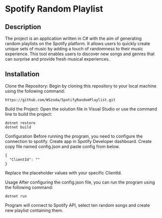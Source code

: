 # Spotify Random Playlist
## Description
The project is an application written in C# with the aim of generating random playlists on the Spotify platform. 
It allows users to quickly create unique sets of music by adding a touch of randomness to their music experience. 
This tool enables users to discover new songs and genres that can surprise and provide fresh musical experiences.
## Installation
Clone the Repository: Begin by cloning this repository to your local machine using the following command:
```
https://github.com/WSzoda/SpotifyRandomPlaylist.git
```
Build the Project: Open the solution file in Visual Studio or use the command line to build the project:
```
dotnet restore
dotnet build
```
Configuration
Before running the program, you need to configure the connection to spotify. Create app in Spotify Developer dashboard. Create copy file named config.json and paste config from below.
```
{
  "ClientId": ""
}
```
Replace the placeholder values with your specific ClientId.

Usage
After configuring the config.json file, you can run the program using the following command:
```
dotnet run
```
Program will connect to Spotify API, select ten random songs and create new playlist containing them.
